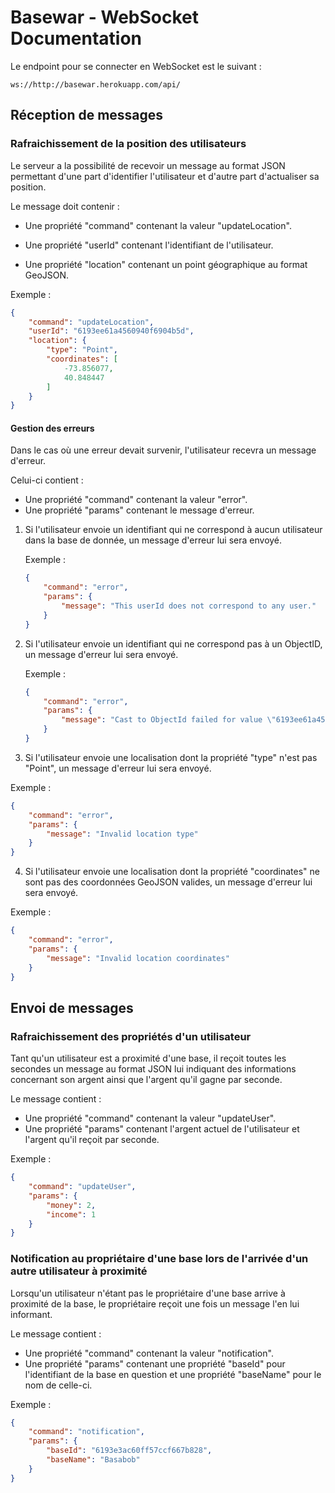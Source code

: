 # Basewar - WebSocket Documentation

Le endpoint pour se connecter en WebSocket est le suivant :

```
ws://http://basewar.herokuapp.com/api/
```



## Réception de messages



### Rafraichissement de la position des utilisateurs

Le serveur a la possibilité de recevoir un message au format JSON permettant d'une part d'identifier l'utilisateur et d'autre part d'actualiser sa position.

Le message doit contenir :

- Une propriété "command" contenant la valeur "updateLocation".

- Une propriété "userId" contenant l'identifiant de l'utilisateur.
- Une propriété "location" contenant un point géographique au format GeoJSON.



Exemple :

```json
{
    "command": "updateLocation",
    "userId": "6193ee61a4560940f6904b5d",
    "location": {
        "type": "Point",
        "coordinates": [
            -73.856077,
            40.848447
        ]
    }
}
```



#### Gestion des erreurs

Dans le cas où une erreur devait survenir, l'utilisateur recevra un message d'erreur.

Celui-ci contient :

- Une propriété "command" contenant la valeur "error".
- Une propriété "params" contenant le message d'erreur.



1. Si l'utilisateur envoie un identifiant qui ne correspond à aucun utilisateur dans la base de donnée, un message d'erreur lui sera envoyé.

   Exemple :

   ```json
   {
       "command": "error",
       "params": {
           "message": "This userId does not correspond to any user."
       }
   }
   ```

   

2. Si l'utilisateur envoie un identifiant qui ne correspond pas à un ObjectID, un message d'erreur lui sera envoyé.

   Exemple : 

   ```json
   {
       "command": "error",
       "params": {
           "message": "Cast to ObjectId failed for value \"6193ee61a4560940f69045d\" (type string) at path \"_id\" for model \"User\""
       }
   }
   ```

   

3.  Si l'utilisateur envoie une localisation dont la propriété "type" n'est pas "Point", un message d'erreur lui sera envoyé.

   Exemple :

   ```json
   {
       "command": "error",
       "params": {
           "message": "Invalid location type"
       }
   }
   ```

   

4.  Si l'utilisateur envoie une localisation dont la propriété "coordinates" ne sont pas des coordonnées GeoJSON valides, un message d'erreur lui sera envoyé.


   Exemple : 

   ```json
   {
       "command": "error",
       "params": {
           "message": "Invalid location coordinates"
       }
   }
   ```





## Envoi de messages



### Rafraichissement des propriétés d'un utilisateur

Tant qu'un utilisateur est a proximité d'une base, il reçoit toutes les secondes un message au format JSON lui indiquant des informations concernant son argent ainsi que l'argent qu'il gagne par seconde.

Le message contient :

- Une propriété "command" contenant la valeur "updateUser".
- Une propriété "params" contenant l'argent actuel de l'utilisateur et l'argent qu'il reçoit par seconde.



Exemple :

```json
{
    "command": "updateUser",
    "params": {
        "money": 2,
        "income": 1
    }
}
```



### Notification au propriétaire d'une base lors de l'arrivée d'un autre utilisateur à proximité

Lorsqu'un utilisateur n'étant pas le propriétaire d'une base arrive à proximité de la base, le propriétaire reçoit une fois un message l'en lui informant.

Le message contient :

- Une propriété "command" contenant la valeur "notification".
- Une propriété "params" contenant une propriété "baseId" pour l'identifiant de la base en question et une propriété "baseName" pour le nom de celle-ci.



Exemple :

```json
{
    "command": "notification",
    "params": {
        "baseId": "6193e3ac60ff57ccf667b828",
        "baseName": "Basabob"
    }
}
```

